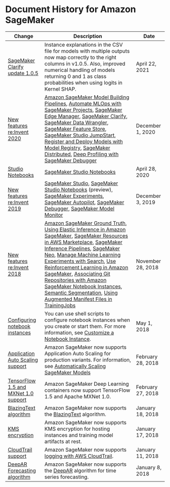 # Document History for Amazon SageMaker<a name="doc-history"></a>

| Change | Description | Date | 
| --- |--- |--- |
| [SageMaker Clarify update 1\.0\.5](https://docs.aws.amazon.com/sagemaker/latest/dg/clarify-fairness-and-explainability.html) | Instance explanations in the CSV file for models with multiple outputs now map correctly to the right columns in v1\.0\.5\. Also, improved numerical handling of models returning 0 and 1 as class probabilities when using logits in Kernel SHAP\. | April 22, 2021 | 
| [New features re:Invent 2020](#doc-history) |  [Amazon SageMaker Model Building Pipelines](https://docs.aws.amazon.com/sagemaker/latest/dg/pipelines.html), [Automate MLOps with SageMaker Projects](https://docs.aws.amazon.com/sagemaker/latest/dg/sagemaker-projects.html), [SageMaker Edge Manager](https://docs.aws.amazon.com/sagemaker/latest/dg/edge.html), [SageMaker Clarify](https://docs.aws.amazon.com/sagemaker/latest/dg/clarify-fairness-and-explainability.html), [SageMaker Data Wrangler](https://docs.aws.amazon.com/sagemaker/latest/dg/data-wrangler.html), [SageMaker Feature Store](https://docs.aws.amazon.com/sagemaker/latest/dg/feature-store.html), [SageMaker Studio JumpStart](https://docs.aws.amazon.com/sagemaker/latest/dg/studio-jumpstart.html), [Register and Deploy Models with Model Registry](https://docs.aws.amazon.com/sagemaker/latest/dg/model-registry.html), [SageMaker Distributed](https://docs.aws.amazon.com/sagemaker/latest/dg/distributed-training.html), [Deep Profiling with SageMaker Debugger](https://docs.aws.amazon.com/sagemaker/latest/dg/train-debugger.html)  | December 1, 2020 | 
| [Studio Notebooks](#doc-history) |  [SageMaker Studio Notebooks](https://docs.aws.amazon.com/sagemaker/latest/dg/notebooks.html)  | April 28, 2020 | 
| [New features re:Invent 2019](#doc-history) |  [SageMaker Studio](https://docs.aws.amazon.com/sagemaker/latest/dg/gs-studio.html), [SageMaker Studio Notebooks](https://docs.aws.amazon.com/sagemaker/latest/dg/notebooks.html) \(preview\), [SageMaker Experiments](https://docs.aws.amazon.com/sagemaker/latest/dg/experiments.html), [SageMaker Autopilot](https://docs.aws.amazon.com/sagemaker/latest/dg/autopilot-automate-model-development.html), [SageMaker Debugger](https://docs.aws.amazon.com/sagemaker/latest/dg/train-debugger.html), [SageMaker Model Monitor](https://docs.aws.amazon.com/sagemaker/latest/dg/model-monitor.html)  | December 3, 2019 | 
| [New features re:Invent 2018](#doc-history) | [Amazon SageMaker Ground Truth](https://docs.aws.amazon.com/sagemaker/latest/dg/sms.html), [Using Elastic Inference in Amazon SageMaker](https://docs.aws.amazon.com/sagemaker/latest/dg/ei.html), [SageMaker Resources in AWS Marketplace](https://docs.aws.amazon.com/sagemaker/latest/dg/sagemaker-marketplace.html), [SageMaker Inference Pipelines](https://docs.aws.amazon.com/sagemaker/latest/dg/inference-pipelines.html), [SageMaker Neo](https://docs.aws.amazon.com/sagemaker/latest/dg/Neo.html), [Manage Machine Learning Experiments with Search](https://docs.aws.amazon.com/sagemaker/latest/dg/search.html), [Use Reinforcement Learning in Amazon SageMaker](https://docs.aws.amazon.com/sagemaker/latest/dg/reinforcement-learning.html), [Associating Git Repositories with Amazon SageMaker Notebook Instances](https://docs.aws.amazon.com/sagemaker/latest/dg/nbi-git-repo.html), [Semantic Segmentation](https://docs.aws.amazon.com/sagemaker/latest/dg/semantic-segmentation.html), [Using Augmented Manifest Files in TrainingJobs](https://docs.aws.amazon.com/sagemaker/latest/dg/augmented-manifest.html) | November 28, 2018 | 
| [Configuring notebook instances](#doc-history) | You can use shell scripts to configure notebook instances when you create or start them\. For more information, see [Customize a Notebook Instance](https://docs.aws.amazon.com/sagemaker/latest/dg/notebook-lifecycle-config.html)\. | May 1, 2018 | 
| [Application Auto Scaling support](#doc-history) | Amazon SageMaker now supports Application Auto Scaling for production variants\. For information, see [Automatically Scaling SageMaker Models](https://docs.aws.amazon.com/sagemaker/latest/dg/endpoint-auto-scaling.html) | February 28, 2018 | 
| [TensorFlow 1\.5 and MXNet 1\.0 support](#doc-history) | Amazon SageMaker Deep Learning containers now support TensorFlow 1\.5 and Apache MXNet 1\.0\. | February 27, 2018 | 
| [BlazingText algorithm](#doc-history) | Amazon SageMaker now supports the [BlazingText](https://docs.aws.amazon.com/sagemaker/latest/dg/blazingtext.html) algorithm\. | January 18, 2018 | 
| [KMS encryption](#doc-history) | Amazon SageMaker now supports KMS encryption for hosting instances and training model artifacts at rest\. | January 17, 2018 | 
| [CloudTrail support](#doc-history) | Amazon SageMaker now supports [logging with AWS CloudTrail](https://docs.aws.amazon.com/sagemaker/latest/dg/logging-using-cloudtrail.html)\. | January 11, 2018 | 
| [DeepAR Forecasting algorithm](#doc-history) | Amazon SageMaker now supports the [DeepAR](https://docs.aws.amazon.com/sagemaker/latest/dg/deepar.html) algorithm for time series forecasting\. | January 8, 2018 | 